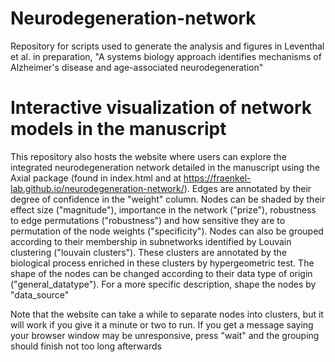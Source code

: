 # Neurodegeneration-network
Repository for scripts used to generate the analysis and figures in Leventhal et al. in preparation, "A systems biology approach identifies mechanisms of Alzheimer's disease and age-associated neurodegeneration"

# Interactive visualization of network models in the manuscript
This repository also hosts the website where users can explore the integrated neurodegeneration network detailed in the manuscript using the Axial package (found in index.html and at https://fraenkel-lab.github.io/neurodegeneration-network/). Edges are annotated by their degree of confidence in the "weight" column. Nodes can be shaded by their effect size ("magnitude"), importance in the network ("prize"), robustness to edge permutations ("robustness") and how sensitive they are to permutation of the node weights ("specificity"). Nodes can also be grouped according to their membership in subnetworks identified by Louvain clustering ("louvain clusters"). These clusters are annotated by the biological process enriched in these clusters by hypergeometric test. The shape of the nodes can be changed according to their data type of origin ("general_datatype"). For a more specific description, shape the nodes by "data_source"

Note that the website can take a while to separate nodes into clusters, but it will work if you give it a minute or two to run. If you get a message saying your browser window may be unresponsive, press "wait" and the grouping should finish not too long afterwards
